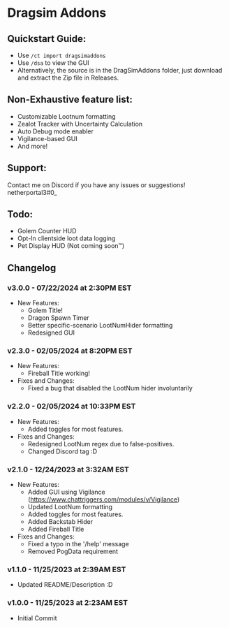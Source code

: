 # Dragsim Addons

## Quickstart Guide:
- Use `/ct import dragsimaddons`
- Use `/dsa` to view the GUI
- Alternatively, the source is in the DragSimAddons folder, just download and extract the Zip file in Releases.

## Non-Exhaustive feature list:
- Customizable Lootnum formatting
- Zealot Tracker with Uncertainty Calculation
- Auto Debug mode enabler
- Vigilance-based GUI
- And more!

## Support:
Contact me on Discord if you have any issues or suggestions!  
netherportal3#0_

## Todo:
- Golem Counter HUD
- Opt-In clientside loot data logging
- Pet Display HUD (Not coming soon™)

## Changelog
### v3.0.0 - 07/22/2024 at 2:30PM EST
- New Features:
  - Golem Title!
  - Dragon Spawn Timer
  - Better specific-scenario LootNumHider formatting
  - Redesigned GUI
### v2.3.0 - 02/05/2024 at 8:20PM EST
- New Features:
  - Fireball Title working!
- Fixes and Changes:
  - Fixed a bug that disabled the LootNum hider involuntarily
    
### v2.2.0 - 02/05/2024 at 10:33PM EST
- New Features:
  - Added toggles for most features.
- Fixes and Changes:
  - Redesigned LootNum regex due to false-positives.
  - Changed Discord tag :D

### v2.1.0 - 12/24/2023 at 3:32AM EST
- New Features:
  - Added GUI using Vigilance (https://www.chattriggers.com/modules/v/Vigilance)
  - Updated LootNum formatting
  - Added toggles for most features.
  - Added Backstab Hider
  - Added Fireball Title
- Fixes and Changes:
  - Fixed a typo in the '/help' message
  - Removed PogData requirement

### v1.1.0 - 11/25/2023 at 2:39AM EST
- Updated README/Description :D

### v1.0.0 - 11/25/2023 at 2:23AM EST
- Initial Commit
